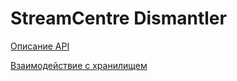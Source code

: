 StreamCentre Dismantler
================

[Описание API](doc/API.md)

[Взаимодействие с хранилищем](doc/storage_interaction.md)
